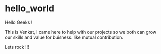 # hello_world

Hello Geeks !

This is Venkat, I came here to help with our projects so we both can grow our skills and value for buisness. like mutual contribution. 

Lets rock !!!
